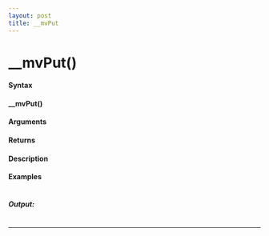```yaml
---
layout: post
title: __mvPut
---
```


# __mvPut()


#### Syntax

#### __mvPut()

#### Arguments

#### Returns

#### Description

#### Examples

```

```

##### Output:

```

```

---